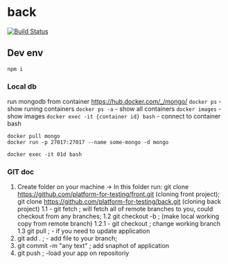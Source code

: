 # back

[![Build Status](https://travis-ci.org/platform-for-testing/back.svg?branch=develop)](https://travis-ci.org/platform-for-testing/back)

## Dev env

```
npm i
```

### Local db

run mongodb from container https://hub.docker.com/_/mongo/
`docker ps` - show runing containers
`docker ps -a` - show all containers
`docker images` - show images
`docker exec -it {container id} bash` - connect to container bash


```
docker pull mongo
docker run -p 27017:27017 --name some-mongo -d mongo

docker exec -it 01d bash
```

### GIT doc
1. Create folder on your machine -> In this folder run: git clone
https://github.com/platform-for-testing/front.git (cloning front project);
git clone https://github.com/platform-for-testing/back.git (cloning back project)
1.1 - git fetch ; will fetch all of remote branches to you, could checkout from any branches;
1.2 git checkout -b <name of your branch> <name of remote> ; (make
local working copy from remote branch)
1.2.1 - git checkout <name of branch> ; change working branch
1.3 git pull ; - if you need to update application
2. git add . ; - add file to your branch;
3. git commit -m "any text" ; add snaphot of application
4. git push ; -load your app on repositoriy

